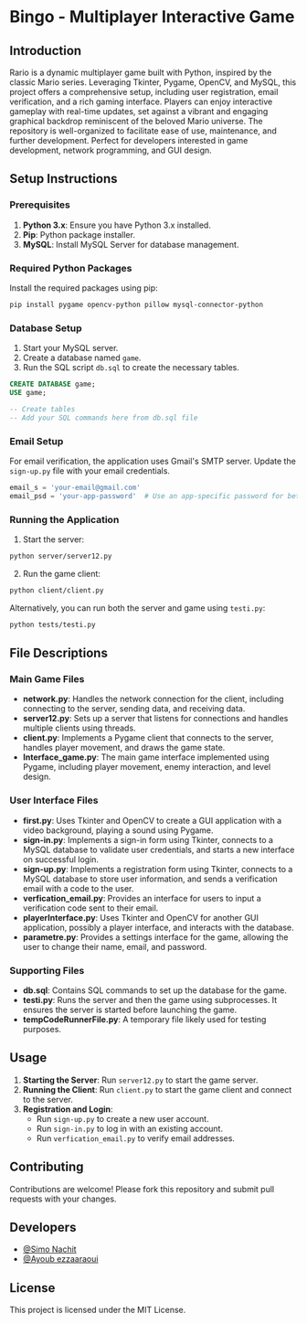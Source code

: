 
# Bingo - Multiplayer Interactive Game

## Introduction

Rario is a dynamic multiplayer game built with Python, inspired by the classic Mario series. Leveraging Tkinter, Pygame, OpenCV, and MySQL, this project offers a comprehensive setup, including user registration, email verification, and a rich gaming interface. Players can enjoy interactive gameplay with real-time updates, set against a vibrant and engaging graphical backdrop reminiscent of the beloved Mario universe. The repository is well-organized to facilitate ease of use, maintenance, and further development. Perfect for developers interested in game development, network programming, and GUI design.

## Setup Instructions

### Prerequisites

1. **Python 3.x**: Ensure you have Python 3.x installed.
2. **Pip**: Python package installer.
3. **MySQL**: Install MySQL Server for database management.

### Required Python Packages

Install the required packages using pip:

```bash
pip install pygame opencv-python pillow mysql-connector-python
```

### Database Setup

1. Start your MySQL server.
2. Create a database named `game`.
3. Run the SQL script `db.sql` to create the necessary tables.

```sql
CREATE DATABASE game;
USE game;

-- Create tables
-- Add your SQL commands here from db.sql file
```

### Email Setup

For email verification, the application uses Gmail's SMTP server. Update the `sign-up.py` file with your email credentials.

```python
email_s = 'your-email@gmail.com'
email_psd = 'your-app-password'  # Use an app-specific password for better security
```

### Running the Application

1. Start the server:

```bash
python server/server12.py
```

2. Run the game client:

```bash
python client/client.py
```

Alternatively, you can run both the server and game using `testi.py`:

```bash
python tests/testi.py
```

## File Descriptions

### Main Game Files

- **network.py**: Handles the network connection for the client, including connecting to the server, sending data, and receiving data.
- **server12.py**: Sets up a server that listens for connections and handles multiple clients using threads.
- **client.py**: Implements a Pygame client that connects to the server, handles player movement, and draws the game state.
- **Interface_game.py**: The main game interface implemented using Pygame, including player movement, enemy interaction, and level design.

### User Interface Files

- **first.py**: Uses Tkinter and OpenCV to create a GUI application with a video background, playing a sound using Pygame.
- **sign-in.py**: Implements a sign-in form using Tkinter, connects to a MySQL database to validate user credentials, and starts a new interface on successful login.
- **sign-up.py**: Implements a registration form using Tkinter, connects to a MySQL database to store user information, and sends a verification email with a code to the user.
- **verfication_email.py**: Provides an interface for users to input a verification code sent to their email.
- **playerInterface.py**: Uses Tkinter and OpenCV for another GUI application, possibly a player interface, and interacts with the database.
- **parametre.py**: Provides a settings interface for the game, allowing the user to change their name, email, and password.

### Supporting Files

- **db.sql**: Contains SQL commands to set up the database for the game.
- **testi.py**: Runs the server and then the game using subprocesses. It ensures the server is started before launching the game.
- **tempCodeRunnerFile.py**: A temporary file likely used for testing purposes.

## Usage

1. **Starting the Server**: Run `server12.py` to start the game server.
2. **Running the Client**: Run `client.py` to start the game client and connect to the server.
3. **Registration and Login**:
   - Run `sign-up.py` to create a new user account.
   - Run `sign-in.py` to log in with an existing account.
   - Run `verfication_email.py` to verify email addresses.

## Contributing

Contributions are welcome! Please fork this repository and submit pull requests with your changes.

## Developers

- [@Simo Nachit](https://github.com/your-github-username)
- [@Ayoub ezzaaraoui](https://github.com/ezzaaraoui)

## License

This project is licensed under the MIT License.
